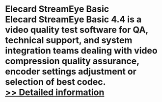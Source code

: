 # Elecard StreamEye Basic<br />Elecard StreamEye Basic 4.4 is a video quality test software for QA, technical support, and system integration teams dealing with video compression quality assurance, encoder settings adjustment or selection of best codec.<br />[>> Detailed information](https://secure.shareit.com/shareit/product.html?productid=300444633&affiliateid=200057808)